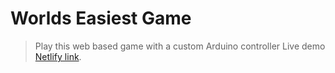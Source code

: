 # Worlds Easiest Game

> Play this web based game with a custom Arduino controller
> Live demo [Netlify link](https://worldseasiestgame.netlify.app/).
